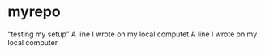 # myrepo
“testing my setup”
A line I wrote on my local computet
A line I wrote on my local computer
